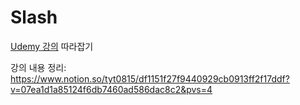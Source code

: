 # Slash
[Udemy 강의](https://www.udemy.com/course/unreal-engine-5-the-ultimate-game-developer-course/) 따라잡기

강의 내용 정리: https://www.notion.so/tyt0815/df1151f27f9440929cb0913ff2f17ddf?v=07ea1d1a85124f6db7460ad586dac8c2&pvs=4
